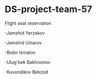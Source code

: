 # DS-project-team-57

Flight seat reservation

-Jamshid Yerzakov

-Jamshid Umarov

-Bobir Ismatov

-Ulug'bek Bakhromov

-Kuvondikov Bekzod
